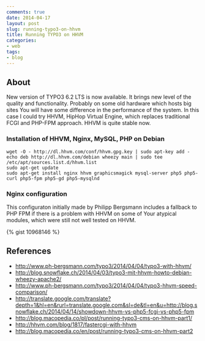 ```yaml
---
comments: true
date: 2014-04-17
layout: post
slug: running-typo3-on-hhvm
title: Running TYPO3 on HHVM
categories:
- web
tags:
- blog
---
```


## About

New version of TYPO3 6.2 LTS is now available. It brings new level of the quality and functionality.
Probably on some old hardware which hosts big sites You will have some difference in the performance of the system.
In this case I could try HHVM, HipHop Virtual Engine, which replaces traditional FCGI and PHP-FPM approach.
HHVM is quite stable now.

### Installation of HHVM, Nginx, MySQL, PHP on Debian

	wget -O - http://dl.hhvm.com/conf/hhvm.gpg.key | sudo apt-key add -
	echo deb http://dl.hhvm.com/debian wheezy main | sudo tee /etc/apt/sources.list.d/hhvm.list
	sudo apt-get update
	sudo apt-get install nginx hhvm graphicsmagick mysql-server php5 php5-curl php5-fpm php5-gd php5-mysqlnd

### Nginx configuration

This configuraton initially made by Philipp Bergsmann includes a fallback to PHP FPM if there is a problem with HHVM on some of Your atypical modules, which were still not well tested on HHVM.

{% gist 10968146 %}

## References

* http://www.ph-bergsmann.com/typo3/2014/04/04/typo3-with-hhvm/
* http://blog.snowflake.ch/2014/04/03/typo3-mit-hhvm-howto-debian-wheezy-apache2/
* http://www.ph-bergsmann.com/typo3/2014/04/04/typo3-hhvm-speed-comparison/
* http://translate.google.com/translate?depth=1&hl=en&rurl=translate.google.com&sl=de&tl=en&u=http://blog.snowflake.ch/2014/04/14/showdown-hhvm-vs-php5-fcgi-vs-php5-fpm
* http://blog.macopedia.co/pl/post/running-typo3-cms-on-hhvm-part1/
* http://hhvm.com/blog/1817/fastercgi-with-hhvm
* http://blog.macopedia.co/en/post/running-typo3-cms-on-hhvm-part2
